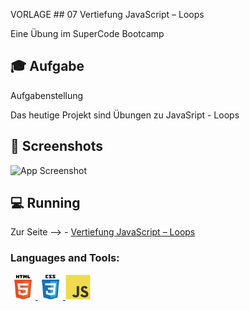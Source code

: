 VORLAGE ## 07 Vertiefung JavaScript – Loops

Eine Übung im SuperCode Bootcamp

## 🎓 Aufgabe

Aufgabenstellung

Das heutige Projekt sind Übungen zu JavaSript - Loops

## 📸 Screenshots

![App Screenshot](assets/img/screen.gif)

## 💻 Running

Zur Seite —> - [Vertiefung JavaScript – Loops](https://github.com/jennijennina/Vertiefung-JavaScript-Loops_Uebungen)

<p align="left">
</p>

<h3 align="left">Languages and Tools:</h3>
<p align="left"> <a href="https://www.w3schools.com/html/" target="_blank" rel="noreferrer"> <img src="https://raw.githubusercontent.com/devicons/devicon/master/icons/html5/html5-original-wordmark.svg" alt="html5" width="40" height="40"/> </a>
<a href="https://www.w3schools.com/css/" target="_blank" rel="noreferrer"> <img src="https://raw.githubusercontent.com/devicons/devicon/master/icons/css3/css3-original-wordmark.svg" alt="css3" width="40" height="40"/> </a> 
<a href="https://www.w3schools.com/css/" target="_blank" rel="noreferrer"> <img src="https://raw.githubusercontent.com/devicons/devicon/master/icons/javascript/javascript-original.svg" alt="css3" width="40" height="40"/> </a> </p>
